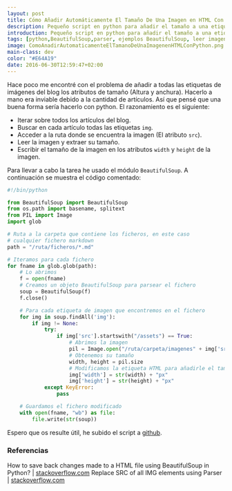 ```yaml
---
layout: post
title: Cómo Añadir Automáticamente El Tamaño De Una Imagen en HTML Con Python
description: Pequeño script en python para añadir el tamaño a una etiqueta <img>
introduction: Pequeño script en python para añadir el tamaño a una etiqueta <img>
tags: [python,BeautifulSoup,parser, ejemplos BeautifulSoup, leer imagen python, leer tamaño imagen python, obtener tamaño imagen python]
image: ComoAnadirAutomaticamenteElTamanoDeUnaImagenenHTMLConPython.png
main-class: dev
color: "#E64A19"
date: 2016-06-30T12:59:47+02:00
---
```

Hace poco me encontré con el problema de añadir a todas las etiquetas de imágenes del blog los atributos de tamaño (Altura y anchura). Hacerlo a mano era inviable debido a la cantidad de artículos. Así que pensé que una buena forma sería hacerlo con python. El razonamiento es el siguiente:

- Iterar sobre todos los artículos del blog.
- Buscar en cada artículo todas las etiquetas `img`.
- Acceder a la ruta donde se encuentra la imagen (El atributo `src`).
- Leer la imagen y extraer su tamaño.
- Escribir el tamaño de la imagen en los atributos `width` y `height` de la imagen.

<!--ad-->

Para llevar a cabo la tarea he usado el módulo `BeautifulSoup`. A continuación se muestra el código comentado:

```python
#!/bin/python

from BeautifulSoup import BeautifulSoup
from os.path import basename, splitext
from PIL import Image
import glob

# Ruta a la carpeta que contiene los ficheros, en este caso
# cualquier fichero markdown
path = "/ruta/ficheros/*.md"

# Iteramos para cada fichero
for fname in glob.glob(path):
    # Lo abrimos
    f = open(fname)
    # Creamos un objeto BeautifulSoup para parsear el fichero
    soup = BeautifulSoup(f)
    f.close()

    # Para cada etiqueta de imagen que encontremos en el fichero
    for img in soup.findAll('img'):
        if img != None:
            try:
                if img['src'].startswith("/assets") == True:
                    # Abrimos la imagen
                    pil = Image.open("/ruta/carpeta/imagenes" + img['src'])
                    # Obtenemos su tamaño
                    width, height = pil.size
                    # Modificamos la etiqueta HTML para añadirle el tamaño
                    img['width'] = str(width) + "px"
                    img['height'] = str(height) + "px"
            except KeyError:
                pass

    # Guardamos el fichero modificado
    with open(fname, "wb") as file:
        file.write(str(soup))
```

Espero que os resulte útil, he subido el script a [github](https://gist.github.com/algui91/188a7f9d24e586cb16d9ed9188aa5823 "Gist en github").

### Referencias

How to save back changes made to a HTML file using BeautifulSoup in Python? \| [stackoverflow.com](http://stackoverflow.com/a/14369600/1612432 "How to save back changes made to a HTML file using BeautifulSoup in Python?")
Replace SRC of all IMG elements using Parser \| [stackoverflow.com](http://stackoverflow.com/a/1579733/1612432 "Replace SRC of all IMG elements using Parser")
